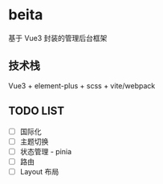 # beita

基于 Vue3 封装的管理后台框架

## 技术栈

Vue3 + element-plus + scss + vite/webpack

## TODO LIST

-   [ ] 国际化
-   [ ] 主题切换
-   [ ] 状态管理 - pinia
-   [ ] 路由
-   [ ] Layout 布局
